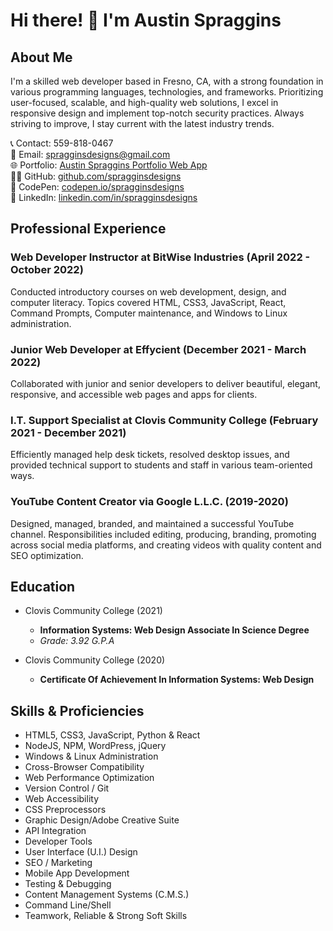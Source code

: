 # Hi there! 👋 I'm Austin Spraggins

## About Me

I'm a skilled web developer based in Fresno, CA, with a strong foundation in various programming languages, technologies, and frameworks. Prioritizing user-focused, scalable, and high-quality web solutions, I excel in responsive design and implement top-notch security practices. Always striving to improve, I stay current with the latest industry trends.

📞 Contact: 559-818-0467  
📧 Email: spragginsdesigns@gmail.com  
🌐 Portfolio: [Austin Spraggins Portfolio Web App](https://spragginsdesigns.github.io/WebDev-Portfolio)  
👨‍💻 GitHub: [github.com/spragginsdesigns](https://github.com/spragginsdesigns)  
🎨 CodePen: [codepen.io/spragginsdesigns](https://codepen.io/agtshadow)  
💼 LinkedIn: [linkedin.com/in/spragginsdesigns](https://linkedin.com/in/spragginsdesigns)  

## Professional Experience

### Web Developer Instructor at BitWise Industries (April 2022 - October 2022)

Conducted introductory courses on web development, design, and computer literacy. Topics covered HTML, CSS3, JavaScript, React, Command Prompts, Computer maintenance, and Windows to Linux administration.

### Junior Web Developer at Effycient (December 2021 - March 2022)

Collaborated with junior and senior developers to deliver beautiful, elegant, responsive, and accessible web pages and apps for clients.

### I.T. Support Specialist at Clovis Community College (February 2021 - December 2021)

Efficiently managed help desk tickets, resolved desktop issues, and provided technical support to students and staff in various team-oriented ways.

### YouTube Content Creator via Google L.L.C. (2019-2020)

Designed, managed, branded, and maintained a successful YouTube channel. Responsibilities included editing, producing, branding, promoting across social media platforms, and creating videos with quality content and SEO optimization.

## Education

- Clovis Community College (2021)  
  - **Information Systems: Web Design Associate In Science Degree**
  - *Grade: 3.92 G.P.A*

- Clovis Community College (2020)  
  - **Certificate Of Achievement In Information Systems: Web Design**

## Skills & Proficiencies

- HTML5, CSS3, JavaScript, Python & React
- NodeJS, NPM, WordPress, jQuery
- Windows & Linux Administration
- Cross-Browser Compatibility
- Web Performance Optimization
- Version Control / Git
- Web Accessibility
- CSS Preprocessors
- Graphic Design/Adobe Creative Suite
- API Integration
- Developer Tools
- User Interface (U.I.) Design
- SEO / Marketing
- Mobile App Development
- Testing & Debugging
- Content Management Systems (C.M.S.)
- Command Line/Shell
- Teamwork, Reliable & Strong Soft Skills
